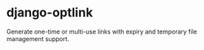 # django-optlink
Generate one-time or multi-use links with expiry and temporary file management support.
